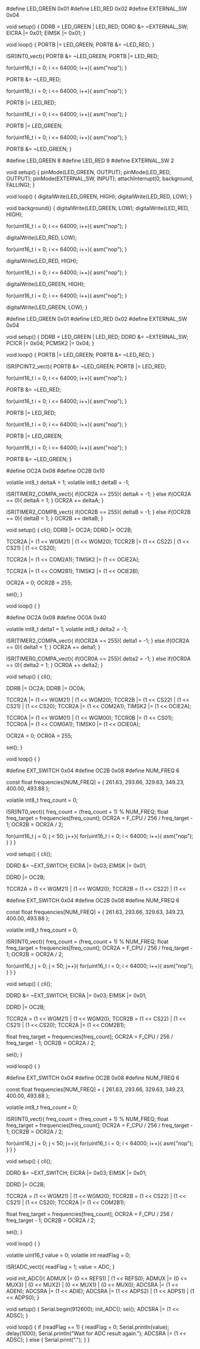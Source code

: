 
#define LED_GREEN  0x01
#define LED_RED    0x02
#define EXTERNAL_SW 0x04

void setup() {
  DDRB = LED_GREEN | LED_RED;
  DDRD &= ~EXTERNAL_SW;
  EICRA |= 0x01;
  EIMSK |= 0x01;
}

void loop() {
  PORTB |= LED_GREEN;
  PORTB &= ~LED_RED;
}




ISR(INT0_vect){
  PORTB &= ~LED_GREEN;
  PORTB |= LED_RED;

  for(uint16_t i = 0; i <= 64000; i++){
    asm("nop");
  }

  PORTB &= ~LED_RED;

  for(uint16_t i = 0; i <= 64000; i++){
    asm("nop");
  }

  PORTB |= LED_RED;

  for(uint16_t i = 0; i <= 64000; i++){
    asm("nop");
  }

  PORTB |= LED_GREEN;

  for(uint16_t i = 0; i <= 64000; i++){
    asm("nop");
  }

  PORTB &= ~LED_GREEN;
}




#define LED_GREEN 8
#define LED_RED 9
#define EXTERNAL_SW 2

void setup() {
  pinMode(LED_GREEN, OUTPUT);
  pinMode(LED_RED, OUTPUT);
  pinMode(EXTERNAL_SW, INPUT);
  attachInterrupt(0, background, FALLING);
}

void loop() {
  digitalWrite(LED_GREEN, HIGH);
  digitalWrite(LED_RED, LOW);
}

void background() {
  digitalWrite(LED_GREEN, LOW);
  digitalWrite(LED_RED, HIGH);

  for(uint16_t i = 0; i <= 64000; i++){
    asm("nop");
  }

  digitalWrite(LED_RED, LOW);

  for(uint16_t i = 0; i <= 64000; i++){
    asm("nop");
  }

  digitalWrite(LED_RED, HIGH);

  for(uint16_t i = 0; i <= 64000; i++){
    asm("nop");
  }

  digitalWrite(LED_GREEN, HIGH);

  for(uint16_t i = 0; i <= 64000; i++){
    asm("nop");
  }

  digitalWrite(LED_GREEN, LOW);
  }




#define LED_GREEN 0x01
#define LED_RED   0x02
#define EXTERNAL_SW 0x04

void setup() {
  DDRB = LED_GREEN | LED_RED;
  DDRD &= ~EXTERNAL_SW;
  PCICR |= 0x04;
  PCMSK2 |= 0x04;
}

void loop() {
  PORTB |= LED_GREEN;
  PORTB &= ~LED_RED;
}



ISR(PCINT2_vect){
  PORTB &= ~LED_GREEN;
  PORTB |= LED_RED;

  for(uint16_t i = 0; i <= 64000; i++){
    asm("nop");
  }

  PORTB &= ~LED_RED;

  for(uint16_t i = 0; i <= 64000; i++){
    asm("nop");
  }

  PORTB |= LED_RED;

  for(uint16_t i = 0; i <= 64000; i++){
    asm("nop");
  }

  PORTB |= LED_GREEN;

  for(uint16_t i = 0; i <= 64000; i++){
    asm("nop");
  }

  PORTB &= ~LED_GREEN;
}








  
#define OC2A 0x08
#define OC2B 0x10

volatile int8_t deltaA = 1;
volatile int8_t deltaB = -1;

ISR(TIMER2_COMPA_vect){
  if(OCR2A == 255){
    deltaA = -1;
  }
  else if(OCR2A == 0){
    deltaA = 1;
  }
  OCR2A += deltaA;
}

ISR(TIMER2_COMPB_vect){
  if(OCR2B == 255){
    deltaB = -1;
  }
  else if(OCR2B == 0){
    deltaB = 1;
  }
  OCR2B += deltaB;
}

void setup() {
  cli();
  DDRB |= OC2A;
  DDRD |= OC2B;

  TCCR2A |= (1 << WGM21) | (1 << WGM20);
  TCCR2B |= (1 << CS22) | (1 << CS21) | (1 << CS20);

  TCCR2A |= (1 << COM2A1);
  TIMSK2 |= (1 << OCIE2A);

  TCCR2A |= (1 << COM2B1);
  TIMSK2 |= (1 << OCIE2B);

  OCR2A = 0;
  OCR2B = 255;

  sei();
}

void loop() {
}







#define OC2A 0x08
#define OC0A 0x40

volatile int8_t delta1 = 1;
volatile int8_t delta2 = -1;

ISR(TIMER2_COMPA_vect){
  if(OCR2A == 255){
    delta1 = -1;
  }
  else if(OCR2A == 0){
    delta1 = 1;
  }
  OCR2A += delta1;
}

ISR(TIMER0_COMPA_vect){
  if(OCR0A == 255){
    delta2 = -1;
  }
  else if(OCR0A == 0){
    delta2 = 1;
  }
  OCR0A += delta2;
}

void setup() {
  cli();

  DDRB |= OC2A;
  DDRB |= OC0A;

  TCCR2A |= (1 << WGM21) | (1 << WGM20);
  TCCR2B |= (1 << CS22) | (1 << CS21) | (1 << CS20);
  TCCR2A |= (1 << COM2A1);
  TIMSK2 |= (1 << OCIE2A);

  TCCR0A |= (1 << WGM01) | (1 << WGM00);
  TCCR0B |= (1 << CS01);
  TCCR0A |= (1 << COM0A1);
  TIMSK0 |= (1 << OCIE0A);

  OCR2A = 0;
  OCR0A = 255;

  sei();
}

void loop() {
}






#define EXT_SWITCH 0x04
#define OC2B 0x08
#define NUM_FREQ 6

const float frequencies[NUM_FREQ] = {
  261.63,
  293.66,
  329.63,
  349.23,
  400.00,
  493.88
};

volatile int8_t freq_count = 0;

ISR(INT0_vect){
  freq_count = (freq_count + 1) % NUM_FREQ;
  float freq_target = frequencies[freq_count];
  OCR2A = F_CPU / 256 / freq_target - 1;
  OCR2B = OCR2A / 2;

  for(uint16_t j = 0; j < 50; j++){
    for(uint16_t i = 0; i < 64000; i++){
      asm("nop");
    }
  }
}

void setup() {
  cli();

  DDRD &= ~EXT_SWITCH;
  EICRA |= 0x03;
  EIMSK |= 0x01;

  DDRD |= OC2B;

  TCCR2A = (1 << WGM21) | (1 << WGM20);
  TCCR2B = (1 << CS22) | (1 <<






#define EXT_SWITCH 0x04
#define OC2B 0x08
#define NUM_FREQ 6

const float frequencies[NUM_FREQ] = {
  261.63,
  293.66,
  329.63,
  349.23,
  400.00,
  493.88
};

volatile int8_t freq_count = 0;

ISR(INT0_vect){
  freq_count = (freq_count + 1) % NUM_FREQ;
  float freq_target = frequencies[freq_count];
  OCR2A = F_CPU / 256 / freq_target - 1;
  OCR2B = OCR2A / 2;

  for(uint16_t j = 0; j < 50; j++){
    for(uint16_t i = 0; i < 64000; i++){
      asm("nop");
    }
  }
}

void setup() {
  cli();

  DDRD &= ~EXT_SWITCH;
  EICRA |= 0x03;
  EIMSK |= 0x01;

  DDRD |= OC2B;

  TCCR2A = (1 << WGM21) | (1 << WGM20);
  TCCR2B = (1 << CS22) | (1 << CS21) | (1 << CS20);
  TCCR2A |= (1 << COM2B1);

  float freq_target = frequencies[freq_count];
  OCR2A = F_CPU / 256 / freq_target - 1;
  OCR2B = OCR2A / 2;

  sei();
}

void loop() {
}


  


#define EXT_SWITCH 0x04
#define OC2B 0x08
#define NUM_FREQ 6

const float frequencies[NUM_FREQ] = {
  261.63,
  293.66,
  329.63,
  349.23,
  400.00,
  493.88
};

volatile int8_t freq_count = 0;

ISR(INT0_vect){
  freq_count = (freq_count + 1) % NUM_FREQ;
  float freq_target = frequencies[freq_count];
  OCR2A = F_CPU / 256 / freq_target - 1;
  OCR2B = OCR2A / 2;

  for(uint16_t j = 0; j < 50; j++){
    for(uint16_t i = 0; i < 64000; i++){
      asm("nop");
    }
  }
}

void setup() {
  cli();

  DDRD &= ~EXT_SWITCH;
  EICRA |= 0x03;
  EIMSK |= 0x01;

  DDRD |= OC2B;

  TCCR2A = (1 << WGM21) | (1 << WGM20);
  TCCR2B = (1 << CS22) | (1 << CS21) | (1 << CS20);
  TCCR2A |= (1 << COM2B1);

  float freq_target = frequencies[freq_count];
  OCR2A = F_CPU / 256 / freq_target - 1;
  OCR2B = OCR2A / 2;

  sei();
}

void loop() {
}








volatile uint16_t value = 0;
volatile int readFlag = 0;

ISR(ADC_vect){
  readFlag = 1;
  value = ADC;
}

void init_ADC(){
  ADMUX |= (0 << REFS1) | (1 << REFS0);
  ADMUX |= (0 << MUX3) | (0 << MUX2) | (0 << MUX1) | (0 << MUX0);
  ADCSRA |= (1 << ADEN);
  ADCSRA |= (1 << ADIE);
  ADCSRA |= (1 << ADPS2) | (1 << ADPS1) | (1 << ADPS0);
}

void setup() {
  Serial.begin(912600);
  init_ADC();
  sei();
  ADCSRA |= (1 << ADSC);
}

void loop() {
  if (readFlag == 1) {
    readFlag = 0;
    Serial.println(value);
    delay(1000);
    Serial.println("Wait for ADC result again.");
    ADCSRA |= (1 << ADSC);
  } else {
    Serial.print(".");
  }
}
